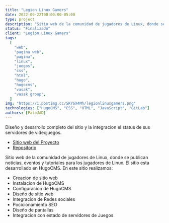 ```yaml
---
title: "Legion Linux Gamers"
date: 2022-09-22T00:00:00-05:00
type: project
description: "Sitio web de la comunidad de jugadores de Linux, donde se publican noticias, eventos y tutoriales para los jugadores de Linux."
status: "Finalizado"
client: "Legion Linux Gamers"
tags:
  [
    "web",
    "pagina web",
    "pagina",
    "linux",
    "juegos",
    "css",
    "html",
    "hugo",
    "hugocms",
    "vasak",
    "vasak group",
  ]
img: "https://i.postimg.cc/SKY6X4Mh/legionlinuxgamers.png"
technologies: ["HugoCMS", "CSS", "HTML", "JavaScript", "GitLab"]
authors: [PatoJAD]
---
```


Diseño y desarrollo completo del sitio y la integracion el status de sus servidores de videojuegos.

* [Sitio web del Proyecto](https://legionlinuxgamers.gitlab.io/)
* [Repositorio](https://gitlab.com/legionlinuxgamers/legionlinuxgamers.gitlab.io)

Sitio web de la comunidad de jugadores de Linux, donde se publican noticias, eventos y tutoriales para los jugadores de Linux. El sitio esta desarrollado en HugoCMS. En este sitio realizamos:

* Creacion de sitio web
* Instalacion de HugoCMS
* Configuracion de HugoCMS
* Diseño de sitio web
* Integracion de Redes sociales
* Pocicionamiento SEO
* Diseño de pantallas
* Integracion con estado de servidores de Juegos